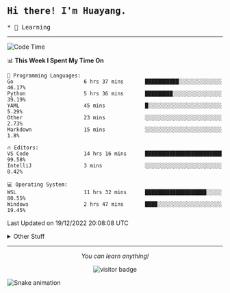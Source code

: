 <h2>
    <samp>Hi there! I'm Huayang.</samp>
</h2>
<p>
    <samp>
        * 🧐 Learning
    </samp>
</p>



<hr>


<!--START_SECTION:waka-->
![Code Time](http://img.shields.io/badge/Code%20Time-288%20hrs%2050%20mins-blue)

📊 **This Week I Spent My Time On** 

```text
💬 Programming Languages: 
Go                       6 hrs 37 mins       ███████████░░░░░░░░░░░░░░   46.17% 
Python                   5 hrs 36 mins       █████████░░░░░░░░░░░░░░░░   39.19% 
YAML                     45 mins             █░░░░░░░░░░░░░░░░░░░░░░░░   5.29% 
Other                    23 mins             ░░░░░░░░░░░░░░░░░░░░░░░░░   2.73% 
Markdown                 15 mins             ░░░░░░░░░░░░░░░░░░░░░░░░░   1.8%

🔥 Editors: 
VS Code                  14 hrs 16 mins      █████████████████████████   99.58% 
IntelliJ                 3 mins              ░░░░░░░░░░░░░░░░░░░░░░░░░   0.42%

💻 Operating System: 
WSL                      11 hrs 32 mins      ████████████████████░░░░░   80.55% 
Windows                  2 hrs 47 mins       ████░░░░░░░░░░░░░░░░░░░░░   19.45%

```


 Last Updated on 19/12/2022 20:08:08 UTC
<!--END_SECTION:waka-->


<details>
  <summary>Other Stuff</summary>
  <br />
<!--   
  <p align="left">
    <img height="180em" src="https://github-readme-streak-stats.herokuapp.com/?user=GuillaumeFalourd" />
    
  </p> -->

  * 🏆 Some GitHub statistical reports:
  
  <img width="100%" src="https://github-profile-trophy.vercel.app/?username=xmchxup&column=7">
  <p align="left">  
    <img height="180em" src="https://github-readme-stats.vercel.app/api?username=xmchxup&hide_border=true&show_icons=true&include_all_commits=true&bg_color=0,EC6C6C,FFD479,FFFC79,73FA79&theme=graywhite&locale=en" />
    <img height="180em" src="https://github-readme-stats.vercel.app/api/top-langs/?username=xmchxup&hide=css,scss,html&langs_count=8&hide_border=true&layout=compact&bg_color=0,73FA79,73FDFF,D783FF&theme=graywhite&locale=en" />
  </p>
  
  <img width="100%" src="https://github-profile-summary-cards.vercel.app/api/cards/profile-details?username=xmchxup&theme=github" />
 
</a>
</details>
<hr>
<p align="center">
    <i>You can learn anything!</i>
    <p align="center">
        <img src="https://visitor-badge.laobi.icu/badge?page_id=xmchxup" alt="visitor badge"/>       
    </p>
</p>

![Snake animation](https://github.com/XmchxUp/XmchxUp/blob/output/github-contribution-grid-snake.gif)


